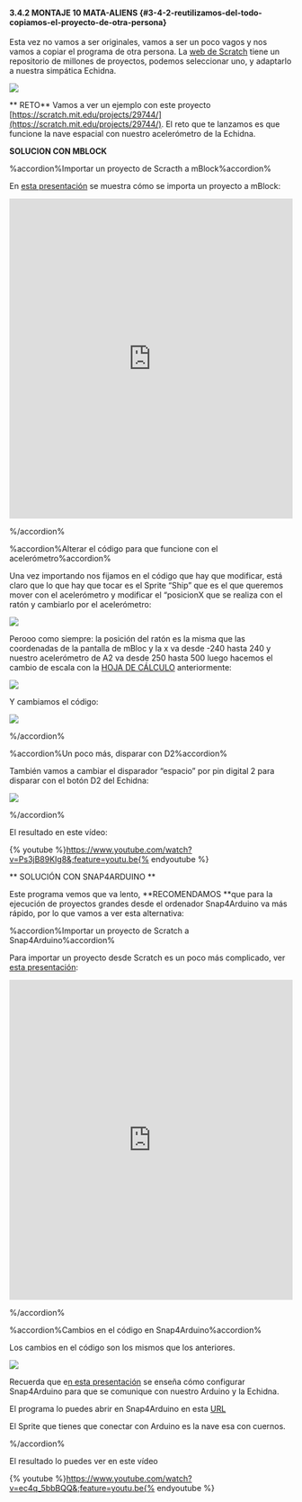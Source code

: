 #### 3.4.2 MONTAJE 10 MATA-ALIENS {#3-4-2-reutilizamos-del-todo-copiamos-el-proyecto-de-otra-persona}

Esta vez no vamos a ser originales, vamos a ser un poco vagos y nos vamos a copiar el programa de otra persona. La [web de Scratch](https://scratch.mit.edu/) tiene un repositorio de millones de proyectos, podemos seleccionar uno, y adaptarlo a nuestra simpática Echidna.

![](/images/image78.png)

** RETO**
Vamos a ver un ejemplo con este proyecto [https://scratch.mit.edu/projects/29744/](https://scratch.mit.edu/projects/29744/). El reto que te lanzamos es que funcione la nave espacial con nuestro acelerómetro de la Echidna.

**SOLUCION CON MBLOCK**

%accordion%Importar un proyecto de Scracth a mBlock%accordion%

En [esta presentación](https://docs.google.com/presentation/d/e/2PACX-1vSCDGNYTkUuXsIOtMJDozS3jijvI8ZgYk9cy50vpgvlCAUVZOZbLtTjynKjkZ_CHhq9nvJQzIefO9V2/pub?start%3Dfalse%26loop%3Dfalse%26delayms%3D3000) se muestra cómo se importa un proyecto a mBlock:

<iframe src="https://docs.google.com/presentation/d/e/2PACX-1vSCDGNYTkUuXsIOtMJDozS3jijvI8ZgYk9cy50vpgvlCAUVZOZbLtTjynKjkZ_CHhq9nvJQzIefO9V2/embed?start=false&;loop=false&;delayms=3000" frameborder="0" width="100%" height="569" allowfullscreen="true" mozallowfullscreen="true" webkitallowfullscreen="true"></iframe>

%/accordion%

%accordion%Alterar el código para que funcione con el acelerómetro%accordion%

Una vez importando nos fijamos en el código que hay que modificar, está claro que lo que hay que tocar es el Sprite “Ship” que es el que queremos mover con el acelerómetro y modificar el “posicionX que se realiza con el ratón y cambiarlo por el acelerómetro:

![](/images/image44.png)

Perooo como siempre: la posición del ratón es la misma que las coordenadas de la pantalla de mBloc y la x va desde -240 hasta 240 y nuestro acelerómetro de A2 va desde 250 hasta 500 luego hacemos el cambio de escala con la [HOJA DE CÁLCULO](https://docs.google.com/spreadsheets/d/e/2PACX-1vTyASTvUIs_xsZ8c4RZOJ1sEstk4Cc6d--_Drne_U0o1_CXhgzxQkvZ4ZNYGLdKa2lrhLHDKmAwsKnK/pub?output%3Dxlsx) anteriormente:

![](/images/image24.png)

Y cambiamos el código:

![](/images/image37.png)

%/accordion%

%accordion%Un poco más, disparar con D2%accordion%

También vamos a cambiar el disparador “espacio” por pin digital 2 para disparar con el botón D2 del Echidna:

![](/images/image3.png)

%/accordion%


El resultado en este vídeo:

{% youtube %}https://www.youtube.com/watch?v=Ps3jB89KIg8&;feature=youtu.be{% endyoutube %}

** SOLUCIÓN CON SNAP4ARDUINO **

Este programa vemos que va lento, **RECOMENDAMOS **que para la ejecución de proyectos grandes desde el ordenador Snap4Arduino va más rápido, por lo que vamos a ver esta alternativa:

%accordion%Importar un proyecto de Scratch a Snap4Arduino%accordion%

Para importar un proyecto desde Scratch es un poco más complicado, ver [esta presentación](https://docs.google.com/presentation/d/e/2PACX-1vQ7PutZ1rJdylUGdaQ6qgkoofiQu1-t0inaBN5JN0idYOlvlK84qa1THTBzNUx4SW3kslXdjUdEs9NF/pub?start%3Dfalse%26loop%3Dfalse%26delayms%3D3000):

<iframe src="https://docs.google.com/presentation/d/e/2PACX-1vQ7PutZ1rJdylUGdaQ6qgkoofiQu1-t0inaBN5JN0idYOlvlK84qa1THTBzNUx4SW3kslXdjUdEs9NF/embed?start=false&;loop=false&;delayms=3000" frameborder="0" width="100%" height="569" allowfullscreen="true" mozallowfullscreen="true" webkitallowfullscreen="true"></iframe>

%/accordion%

%accordion%Cambios en el código en Snap4Arduino%accordion%

Los cambios en el código son los mismos que los anteriores.

  ![](/images/image89.png)

Recuerda que e[n esta presentación](https://docs.google.com/presentation/d/e/2PACX-1vQ7tr9aNDDuzFcEMFOepVVao5eCKWBBQh3U5emsy5oaN4a-Q8tNkYMWxKyma6xz-gBVL6nLLlmlWuPw/pub?start%3Dfalse%26loop%3Dfalse%26delayms%3D3000) se enseña cómo configurar Snap4Arduino para que se comunique con nuestro Arduino y la Echidna.

El programa lo puedes abrir en Snap4Arduino en esta [URL](http://snap4arduino.org/run%23present:Username%3Djavierquintana%26ProjectName%3DAlien%2520Invasion-MODIFICADO)

El Sprite que tienes que conectar con Arduino es la nave esa con cuernos.

%/accordion%


El resultado lo puedes ver en este vídeo

{% youtube %}https://www.youtube.com/watch?v=ec4q_5bbBQQ&;feature=youtu.be{% endyoutube %}